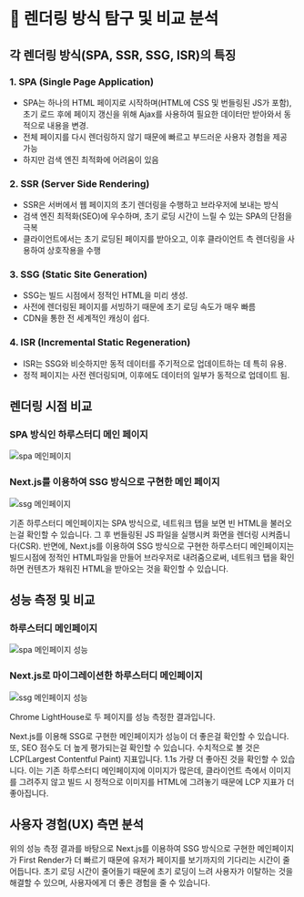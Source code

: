 # 🎯 렌더링 방식 탐구 및 비교 분석

## 각 렌더링 방식(SPA, SSR, SSG, ISR)의 특징

### 1. SPA (Single Page Application)

- SPA는 하나의 HTML 페이지로 시작하며(HTML에 CSS 및 번들링된 JS가 포함), 초기 로드 후에 페이지 갱신을 위해 Ajax를 사용하여 필요한 데이터만 받아와서 동적으로 내용을 변경.
- 전체 페이지를 다시 렌더링하지 않기 때문에 빠르고 부드러운 사용자 경험을 제공 가능
- 하지만 검색 엔진 최적화에 어려움이 있음

### 2. SSR (Server Side Rendering)

- SSR은 서버에서 웹 페이지의 초기 렌더링을 수행하고 브라우저에 보내는 방식
- 검색 엔진 최적화(SEO)에 우수하며, 초기 로딩 시간이 느릴 수 있는 SPA의 단점을 극복
- 클라이언트에서는 초기 로딩된 페이지를 받아오고, 이후 클라이언트 측 렌더링을 사용하여 상호작용을 수행

### 3. SSG (Static Site Generation)

- SSG는 빌드 시점에서 정적인 HTML을 미리 생성.
- 사전에 렌더링된 페이지를 서빙하기 때문에 초기 로딩 속도가 매우 빠름
- CDN을 통한 전 세계적인 캐싱이 쉽다.

### 4. ISR (Incremental Static Regeneration)

- ISR는 SSG와 비슷하지만 동적 데이터를 주기적으로 업데이트하는 데 특히 유용.
- 정적 페이지는 사전 렌더링되며, 이후에도 데이터의 일부가 동적으로 업데이트 됨.

## 렌더링 시점 비교

### SPA 방식인 하루스터디 메인 페이지

![spa 메인페이지](https://github.com/yeopto/frontend-rendering/blob/step2/img/spa.png?raw=true)

### Next.js를 이용하여 SSG 방식으로 구현한 메인 페이지

![ssg 메인페이지](https://github.com/yeopto/frontend-rendering/blob/step2/img/ssg.png?raw=true)

기존 하루스터디 메인페이지는 SPA 방식으로, 네트워크 탭을 보면 빈 HTML을 불러오는걸 확인할 수 있습니다. 그 후 번들링된 JS 파일을 실행시켜 화면을 렌더링 시켜줍니다(CSR). 반면에, Next.js를 이용하여 SSG 방식으로 구현한 하루스터디 메인페이지는 빌드시점에 정적인 HTML파일을 만들어 브라우저로 내려줌으로써, 네트워크 탭을 확인하면 컨텐츠가 채워진 HTML을 받아오는 것을 확인할 수 있습니다.

## 성능 측정 및 비교

### 하루스터디 메인페이지

![spa 메인페이지 성능](https://github.com/yeopto/frontend-rendering/blob/step2/img/react.png?raw=true)

### Next.js로 마이그레이션한 하루스터디 메인페이지

![ssg 메인페이지 성능](https://github.com/yeopto/frontend-rendering/blob/step2/img/next.png?raw=true)

Chrome LightHouse로 두 페이지를 성능 측정한 결과입니다.

Next.js를 이용해 SSG로 구현한 메인페이지가 성능이 더 좋은걸 확인할 수 있습니다. 또, SEO 점수도 더 높게 평가되는걸 확인할 수 있습니다. 수치적으로 볼 것은 LCP(Largest Contentful Paint) 지표입니다. 1.1s 가량 더 좋아진 것을 확인할 수 있습니다. 이는 기존 하루스터디 메인페이지에 이미지가 많은데, 클라이언트 측에서 이미지를 그려주지 않고 빌드 시 정적으로 이미지를 HTML에 그려놓기 때문에 LCP 지표가 더 좋아집니다.

## 사용자 경험(UX) 측면 분석

위의 성능 측정 결과를 바탕으로 Next.js를 이용하여 SSG 방식으로 구현한 메인페이지가 First Render가 더 빠르기 때문에 유저가 페이지를 보기까지의 기다리는 시간이 줄어듭니다. 초기 로딩 시간이 줄어들기 때문에 초기 로딩이 느려 사용자가 이탈하는 것을 해결할 수 있으며, 사용자에게 더 좋은 경험을 줄 수 있습니다.
